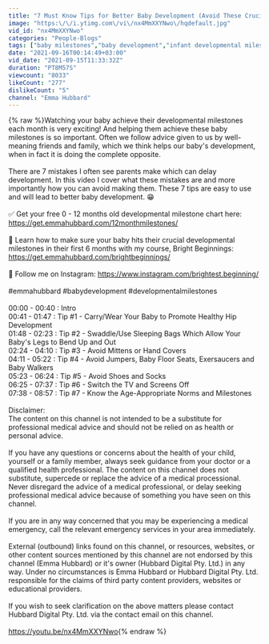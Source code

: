 ```yaml
---
title: "7 Must Know Tips for Better Baby Development (Avoid These Crucial Mistakes)"
image: "https:\/\/i.ytimg.com\/vi\/nx4MmXXYNwo\/hqdefault.jpg"
vid_id: "nx4MmXXYNwo"
categories: "People-Blogs"
tags: ["baby milestones","baby development","infant developmental milestones"]
date: "2021-09-16T00:14:49+03:00"
vid_date: "2021-09-15T11:33:32Z"
duration: "PT8M57S"
viewcount: "8033"
likeCount: "277"
dislikeCount: "5"
channel: "Emma Hubbard"
---
```

{% raw %}Watching your baby achieve their developmental milestones each month is very exciting! And helping them achieve these baby milestones is so important. Often we follow advice given to us by well-meaning friends and family, which we think helps our baby's development, when in fact it is doing the complete opposite. <br /><br />There are 7 mistakes I often see parents make which can delay development. In this video I cover what these mistakes are and more importantly how you can avoid making them. These 7 tips are easy to use and will lead to better baby development. 😁<br /><br />✅ Get your free 0 - 12 months old developmental milestone chart here:<br /><a rel="nofollow" target="blank" href="https://get.emmahubbard.com/12monthmilestones/">https://get.emmahubbard.com/12monthmilestones/</a><br /><br />👶 Learn how to make sure your baby hits their crucial developmental milestones in their first 6 months with my course, Bright Beginnings: <a rel="nofollow" target="blank" href="https://get.emmahubbard.com/brightbeginnings/">https://get.emmahubbard.com/brightbeginnings/</a><br /><br />📱 Follow me on Instagram: <a rel="nofollow" target="blank" href="https://www.instagram.com/brightest.beginning/">https://www.instagram.com/brightest.beginning/</a><br /><br />#emmahubbard #babydevelopment #developmentalmilestones<br /><br />00:00 - 00:40 : Intro<br />00:41 - 01:47 : Tip #1 - Carry/Wear Your Baby to Promote Healthy Hip Development<br />01:48 - 02:23 : Tip #2 - Swaddle/Use Sleeping Bags Which Allow Your Baby's Legs to Bend Up and Out<br />02:24 - 04:10 : Tip #3 - Avoid Mittens or Hand Covers<br />04:11 - 05:22 : Tip #4 - Avoid Jumpers, Baby Floor Seats, Exersaucers and Baby Walkers<br />05:23 - 06:24 : Tip #5 - Avoid Shoes and Socks<br />06:25 - 07:37 : Tip #6 - Switch the TV and Screens Off<br />07:38 - 08:57 : Tip #7 - Know the Age-Appropriate Norms and Milestones<br /><br />Disclaimer:<br />The content on this channel is not intended to be a substitute for professional medical advice and should not be relied on as health or personal advice.<br /><br />If you have any questions or concerns about the health of your child, yourself or a family member, always seek guidance from your doctor or a qualified health professional. The content on this channel does not substitute, supercede or replace the advice of a medical processional. Never disregard the advice of a medical professional, or delay seeking professional medical advice because of something you have seen on this channel.<br /><br />If you are in any way concerned that you may be experiencing a medical emergency, call the relevant emergency services in your area immediately.<br /><br />External (outbound) links found on this channel, or resources, websites, or other content sources mentioned by this channel are not endorsed by this channel (Emma Hubbard) or it's owner (Hubbard Digital Pty. Ltd.) in any way. Under no circumstances is Emma Hubbard or Hubbard Digital Pty. Ltd. responsible for the claims of third party content providers, websites or educational providers.<br /><br />If you wish to seek clarification on the above matters please contact Hubbard Digital Pty. Ltd. via the contact email on this channel.<br /><br /><a rel="nofollow" target="blank" href="https://youtu.be/nx4MmXXYNwo">https://youtu.be/nx4MmXXYNwo</a>{% endraw %}
